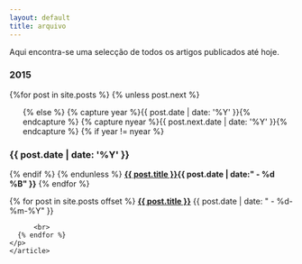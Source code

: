 ```yaml
---
layout: default
title: arquivo
---
```

Aqui encontra-se uma selecção de todos os artigos publicados até hoje.

<section id="archive">
                    <h3>2015</h3>
                                    {%for post in site.posts %}
                                    {% unless post.next %}
                    <ul class="this">
                        {% else %}
                        {% capture year %}{{ post.date | date: '%Y' }}{% endcapture %}
                        {% capture nyear %}{{ post.next.date | date: '%Y' }}{% endcapture %}
                        {% if year != nyear %}
                    </ul>
                    <h3>{{ post.date | date: '%Y' }}</h3>
                    <article class="past">
                        {% endif %}
                        {% endunless %}
                    <strong><a href="{{ post.url }}">{{ post.title }}</a><time>{{ post.date | date:" - %d %B" }}</time></strong>
                    {% endfor %}
                    </article>
</section> 


<div class="hfeed">
	<article class="hentry entry">
	  <p>{% for post in site.posts offset %}
          <strong><a href="{{ post.url }}">{{ post.title }}</a></strong>
	      <time datetime="{{ post.date | xmlschema }}">{{ post.date | date: " - %d-%m-%Y" }}</time>
	      
	      <br>
	  {% endfor %}
	</p>
	</article>
</div>